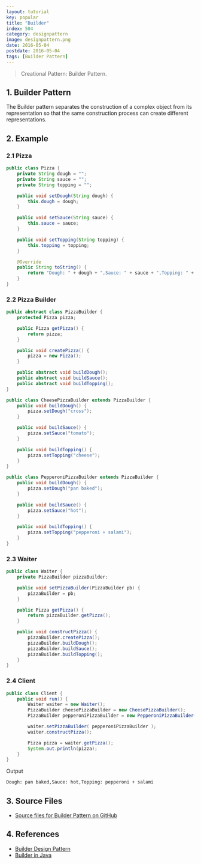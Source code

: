 ```yaml
---
layout: tutorial
key: popular
title: "Builder"
index: 504
category: designpattern
image: designpattern.png
date: 2016-05-04
postdate: 2016-05-04
tags: [Builder Pattern]
---
```


> Creational Pattern: Builder Pattern.

## 1. Builder Pattern
The Builder pattern separates the construction of a complex object from its representation so that the same construction process can create different representations.

## 2. Example
### 2.1 Pizza
```java
public class Pizza {
    private String dough = "";
    private String sauce = "";
    private String topping = "";

    public void setDough(String dough) {
        this.dough = dough;
    }

    public void setSauce(String sauce) {
        this.sauce = sauce;
    }

    public void setTopping(String topping) {
        this.topping = topping;
    }

    @Override
    public String toString() {
        return "Dough: " + dough + ",Sauce: " + sauce + ",Topping: " + topping;
    }
}
```
### 2.2 Pizza Builder
```java
public abstract class PizzaBuilder {
    protected Pizza pizza;

    public Pizza getPizza() {
        return pizza;
    }

    public void createPizza() {
        pizza = new Pizza();
    }

    public abstract void buildDough();
    public abstract void buildSauce();
    public abstract void buildTopping();
}

public class CheesePizzaBuilder extends PizzaBuilder {
    public void buildDough() {
        pizza.setDough("cross");
    }

    public void buildSauce() {
        pizza.setSauce("tomato");
    }

    public void buildTopping() {
        pizza.setTopping("cheese");
    }
}

public class PepperoniPizzaBuilder extends PizzaBuilder {
    public void buildDough() {
        pizza.setDough("pan baked");
    }

    public void buildSauce() {
        pizza.setSauce("hot");
    }

    public void buildTopping() {
        pizza.setTopping("pepperoni + salami");
    }
}
```
### 2.3 Waiter
```java
public class Waiter {
    private PizzaBuilder pizzaBuilder;

    public void setPizzaBuilder(PizzaBuilder pb) {
        pizzaBuilder = pb;
    }

    public Pizza getPizza() {
        return pizzaBuilder.getPizza();
    }

    public void constructPizza() {
        pizzaBuilder.createPizza();
        pizzaBuilder.buildDough();
        pizzaBuilder.buildSauce();
        pizzaBuilder.buildTopping();
    }
}
```
### 2.4 Client
```java
public class Client {
    public void run() {
        Waiter waiter = new Waiter();
        PizzaBuilder cheesePizzaBuilder = new CheesePizzaBuilder();
        PizzaBuilder pepperoniPizzaBuilder = new PepperoniPizzaBuilder();

        waiter.setPizzaBuilder( pepperoniPizzaBuilder );
        waiter.constructPizza();

        Pizza pizza = waiter.getPizza();
        System.out.println(pizza);
    }
}
```
Output
```sh
Dough: pan baked,Sauce: hot,Topping: pepperoni + salami
```

## 3. Source Files
* [Source files for Builder Pattern on GitHub](https://github.com/jojozhuang/design-patterns-java/tree/master/design-pattern-builder)

## 4. References
* [Builder Design Pattern](https://sourcemaking.com/design_patterns/builder)
* [Builder in Java](https://sourcemaking.com/design_patterns/builder/java/2)
